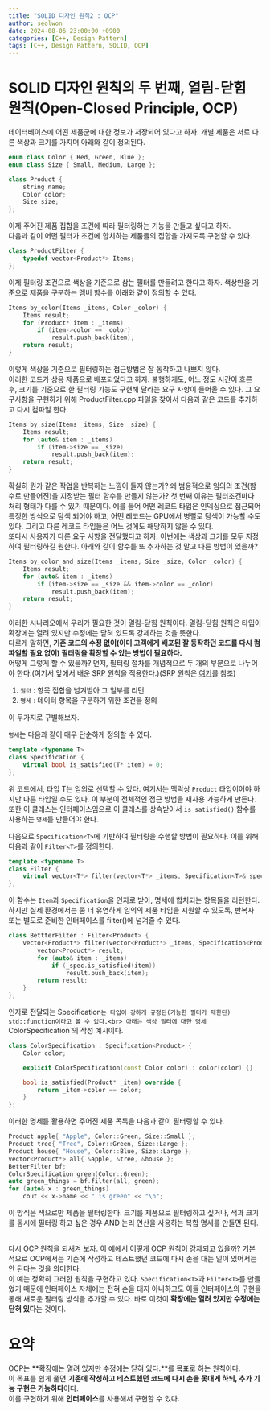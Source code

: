 ```yaml
---
title: "SOLID 디자인 원칙2 : OCP"
author: seolwon
date: 2024-08-06 23:00:00 +0900
categories: [C++, Design Pattern]
tags: [C++, Design Pattern, SOLID, OCP]
---
```


# SOLID 디자인 원칙의 두 번째, 열림-닫힘 원칙(Open-Closed Principle, OCP)

데이터베이스에 어떤 제품군에 대한 정보가 저장되어 있다고 하자. 개별 제품은 서로 다른 색상과 크기를 가지며 아래와 같이 정의된다.

```cpp
enum class Color { Red, Green, Blue };
enum class Size { Small, Medium, Large };

class Product {
	string name;
	Color color;
	Size size;
};
```

이제 주어진 제품 집합을 조건에 따라 필터링하는 기능을 만들고 싶다고 하자.<br>
다음과 같이 어떤 필터가 조건에 합치하는 제품들의 집합을 가지도록 구현할 수 있다.

```cpp
class ProductFilter {
	typedef vector<Product*> Items;
};
```

이제 필터링 조건으로 색상을 기준으로 삼는 필터를 만들려고 한다고 하자. 색상만을 기준으로 제품을 구분하는 멤버 함수를 아래와 같이 정의할 수 있다.

```cpp
Items by_color(Items _items, Color _color) {
	Items result;
	for (Product* item : _items)
		if (item->color == _color)
			result.push_back(item);
	return result;
}
```

이렇게 색상을 기준으로 필터링하는 접근방법은 잘 동작하고 나쁘지 않다.<br>
이러한 코드가 상용 제품으로 배포되었다고 하자. 불행하게도, 어느 정도 시간이 흐른 후, 크기를 기준으로 한 필터링 기능도 구현해 달라는 요구 사항이 들어올 수 있다.
그 요구사항을 구현하기 위해 ProductFilter.cpp 파일을 찾아서 다음과 같은 코드를 추가하고 다시 컴파일 한다.

```cpp
Items by_size(Items _items, Size _size) {
	Items result;
	for (auto& item : _items)
		if (item->size == _size)
			result.push_back(item);
	return result;
}
```

확실히 뭔가 같은 작업을 반복하는 느낌이 들지 않는가? 왜 범용적으로 임의의 조건(함수로 만들어진)을 지정받는 필터 함수를 만들지 않는가? 첫 번째 이유는 필터조건마다 처리 형태가 다를 수 있기 때문이다.
예를 들어 어떤 레코드 타입은 인덱싱으로 접근되어 특정한 방식으로 탐색 되어야 하고, 어떤 레코드는 GPU에서 병렬로 탐색이 가능할 수도 있다. 그리고 다른 레코드 타입들은 어느 것에도 해당하지 않을 수 있다.<br>
또다시 사용자가 다른 요구 사항을 전달했다고 하자. 이번에는 색상과 크기를 모두 지정하여 필터링하길 원한다. 아래와 같이 함수를 또 추가하는 것 말고 다른 방법이 있을까?

```cpp
Items by_color_and_size(Items _items, Size _size, Color _color) {
	Items result;
	for (auto& item : _items)
		if (item->size == _size && item->color == _color)
			result.push_back(item);
	return result;
}
```

이러한 시나리오에서 우리가 필요한 것이 열림-닫힘 원칙이다. 열림-닫힘 원칙은 타입이 확장에는 열려 있지만 수정에는 닫혀 있도록 강제하는 것을 뜻한다.<br>
다르게 말하면, **기존 코드의 수정 없이(이미 고객에게 배포된 잘 동작하던 코드를 다시 컴파일할 필요 없이) 필터링을 확장할 수 있는 방법이 필요하다.**<br>
어떻게 그렇게 할 수 있을까? 먼저, 필터링 절차를 개념적으로 두 개의 부분으로 나누어야 한다.(여기서 앞에서 배운 SRP 원칙을 적용한다.)(SRP 원칙은 [여기](https://seolwon.com/posts/SOLID-%EB%94%94%EC%9E%90%EC%9D%B8-%EC%9B%90%EC%B9%99-1_SRP/)를 참조)<br>

1. `필터` : 항목 집합을 넘겨받아 그 일부를 리턴
2. `명세` : 데이터 항목을 구분하기 위한 조건을 정의

이 두가지로 구별해보자.<br>

`명세`는 다음과 같이 매우 단순하게 정의할 수 있다.
```cpp
template <typename T>
class Specification {
	virtual bool is_satisfied(T* item) = 0;
};
```
위 코드에서, 타입 T는 임의로 선택할 수 있다. 여기서는 맥락상 `Product` 타입이어야 하지만 다른 타입일 수도 있다. 이 부분이 전체적인 접근 방법을 재사용 가능하게 만든다.
또한 이 클래스는 인터페이스임으로 이 클래스를 상속받아서 `is_satisfied()` 함수를 사용하는 `명세`를 만들어야 한다.

다음으로 `Specification<T>`에 기반하여 필터링을 수행할 방법이 필요하다. 이를 위해 다음과 같이 `Filter<T>`를 정의한다.

```cpp
template <typename T>
class Filter {
	virtual vector<T*> filter(vector<T*> _items, Specification<T>& spec) = 0;
};
```

이 함수는 `Item`과 `Specification`을 인자로 받아, 명세에 합치되는 항목들을 리턴한다. 하지만 실제 환경에서는 좀 더 유연하게 임의의 제품 타입을 지원할 수 있도록, 반복자 또는 별도로 준비한 인터페이스를 filter()에 넘겨줄 수 있다.

```cpp
class BettterFilter : Filter<Product> {
	vector<Product*> filter(vector<Product*> _items, Specification<Product>& _spec) override {
		vector<Product*> result;
		for (auto& item : _items)
			if (_spec.is_satisfied(item))
				result.push_back(item);
		return result;
	}
};
```

인자로 전달되는 Specification<T>`는 타입이 강하게 규정된(가능한 필터가 제한된) std::function이라고 볼 수 있다.<br>
아래는 색상 필터에 대한 명세 `ColorSpecification`의 작성 예시이다.

```cpp
class ColorSpecification : Specification<Product> {
	Color color;

	explicit ColorSpecification(const Color color) : color(color) {}

	bool is_satisfied(Product* _item) override {
		return _item->color == color;
	}
};
```

이러한 명세를 활용하면 주어진 제품 목록을 다음과 같이 필터링할 수 있다.

```cpp
Product apple{ "Apple", Color::Green, Size::Small };
Product tree{ "Tree", Color::Green, Size::Large };
Product house{ "House", Color::Blue, Size::Large };
vector<Product*> all{ &apple, &tree, &house };
BetterFilter bf;
ColorSpecification green(Color::Green);
auto green_things = bf.filter(all, green);
for (auto& x : green_things)
	cout << x->name << " is green" << "\n";
```

이 방식은 색으로만 제품을 필터링한다. 크기를 제품으로 필터링하고 싶거나, 색과 크기를 동시에 필터링 하고 싶은 경우 AND 논리 연산을 사용하는 복합 명세를 만들면 된다.<br><br>

다시 OCP 원칙을 되새겨 보자. 이 예에서 어떻게 OCP 원칙이 강제되고 있을까? 기본적으로 OCP에서는 기존에 작성하고 테스트했던 코드에 다시 손을 대는 일이 있어서는 안 된다는 것을 의미한다.<br>
이 예는 정확히 그러한 원칙을 구현하고 있다. `Specification<T>`과 `Filter<T>`를 만들었기 때문에 인터페이스 자체에는 전혀 손을 대지 아니하고도 이들 인터페이스의 구현을 통해 새로운 필터링 방식을 추가할 수 있다.
바로 이것이 **확장에는 열려 있지만 수정에는 닫혀 있다**는 것이다.


# 요약
OCP는 **확장에는 열려 있지만 수정에는 닫혀 있다.**를 목표로 하는 원칙이다.<br>
이 목표를 쉽게 풀면 **기존에 작성하고 테스트했던 코드에 다시 손을 못대게 하되, 추가 기능 구현은 가능하다**이다.<br>
이를 구현하기 위해 **인터페이스**를 사용해서 구현할 수 있다.

